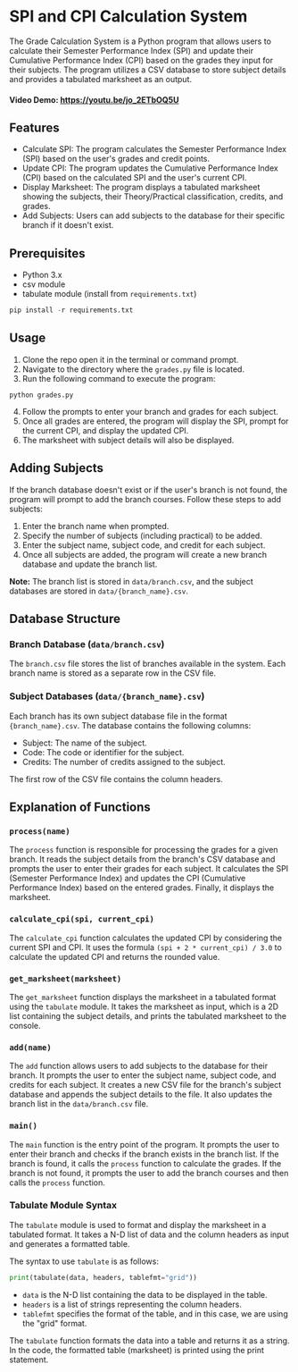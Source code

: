 # SPI and CPI Calculation System

The Grade Calculation System is a Python program that allows users to calculate their Semester Performance Index (SPI) and update their Cumulative Performance Index (CPI) based on the grades they input for their subjects. The program utilizes a CSV database to store subject details and provides a tabulated marksheet as an output.

#### Video Demo:  <https://youtu.be/jo_2ETbOQ5U>

## Features

- Calculate SPI: The program calculates the Semester Performance Index (SPI) based on the user's grades and credit points.
- Update CPI: The program updates the Cumulative Performance Index (CPI) based on the calculated SPI and the user's current CPI.
- Display Marksheet: The program displays a tabulated marksheet showing the subjects, their Theory/Practical classification, credits, and grades.
- Add Subjects: Users can add subjects to the database for their specific branch if it doesn't exist.

## Prerequisites

- Python 3.x
- csv module
- tabulate module 
(install from `requirements.txt`)

```python
pip install -r requirements.txt
```

## Usage

1. Clone the repo open it in the terminal or command prompt.
2. Navigate to the directory where the `grades.py` file is located.
3. Run the following command to execute the program:
```
python grades.py
```
4. Follow the prompts to enter your branch and grades for each subject.
5. Once all grades are entered, the program will display the SPI, prompt for the current CPI, and display the updated CPI.
6. The marksheet with subject details will also be displayed.

## Adding Subjects

If the branch database doesn't exist or if the user's branch is not found, the program will prompt to add the branch courses. Follow these steps to add subjects:

1. Enter the branch name when prompted.
2. Specify the number of subjects (including practical) to be added.
3. Enter the subject name, subject code, and credit for each subject.
4. Once all subjects are added, the program will create a new branch database and update the branch list.

**Note:** The branch list is stored in `data/branch.csv`, and the subject databases are stored in `data/{branch_name}.csv`.

## Database Structure

### Branch Database (`data/branch.csv`)

The `branch.csv` file stores the list of branches available in the system. Each branch name is stored as a separate row in the CSV file.

### Subject Databases (`data/{branch_name}.csv`)

Each branch has its own subject database file in the format `{branch_name}.csv`. The database contains the following columns:

- Subject: The name of the subject.
- Code: The code or identifier for the subject.
- Credits: The number of credits assigned to the subject.

The first row of the CSV file contains the column headers.

## Explanation of Functions

### `process(name)`

The `process` function is responsible for processing the grades for a given branch. It reads the subject details from the branch's CSV database and prompts the user to enter their grades for each subject. It calculates the SPI (Semester Performance Index) and updates the CPI (Cumulative Performance Index) based on the entered grades. Finally, it displays the marksheet.

### `calculate_cpi(spi, current_cpi)`

The `calculate_cpi` function calculates the updated CPI by considering the current SPI and CPI. It uses the formula `(spi + 2 * current_cpi) / 3.0` to calculate the updated CPI and returns the rounded value.

### `get_marksheet(marksheet)`

The `get_marksheet` function displays the marksheet in a tabulated format using the `tabulate` module. It takes the marksheet as input, which is a 2D list containing the subject details, and prints the tabulated marksheet to the console.

### `add(name)`

The `add` function allows users to add subjects to the database for their branch. It prompts the user to enter the subject name, subject code, and credits for each subject. It creates a new CSV file for the branch's subject database and appends the subject details to the file. It also updates the branch list in the `data/branch.csv` file.

### `main()`

The `main` function is the entry point of the program. It prompts the user to enter their branch and checks if the branch exists in the branch list. If the branch is found, it calls the `process` function to calculate the grades. If the branch is not found, it prompts the user to add the branch courses and then calls the `process` function.

### Tabulate Module Syntax

The `tabulate` module is used to format and display the marksheet in a tabulated format. It takes a N-D list of data and the column headers as input and generates a formatted table.

The syntax to use `tabulate` is as follows:

```python
print(tabulate(data, headers, tablefmt="grid"))
```

- `data` is the N-D list containing the data to be displayed in the table.
- `headers` is a list of strings representing the column headers.
- `tablefmt` specifies the format of the table, and in this case, we are using the "grid" format.

The `tabulate` function formats the data into a table and returns it as a string. In the code, the formatted table (marksheet) is printed using the print statement.

